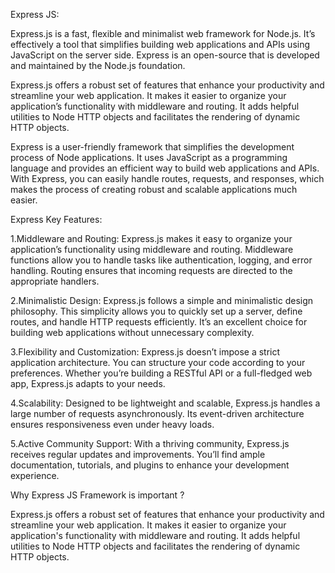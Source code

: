 <!-- Prepare a comprehensive document that explains Express.js and provides an overview of other frameworks. Additionally, elucidate the reasons why frameworks are necessary. Include information on REST APIs and their components and store it in client-server-architecture.md.
 -->


Express JS:

Express.js is a fast, flexible and minimalist web framework for Node.js. It’s effectively a tool that simplifies building web applications and APIs using JavaScript on the server side. Express is an open-source that is developed and maintained by the Node.js foundation.

Express.js offers a robust set of features that enhance your productivity and streamline your web application. It makes it easier to organize your application’s functionality with middleware and routing. It adds helpful utilities to Node HTTP objects and facilitates the rendering of dynamic HTTP objects.


Express is a user-friendly framework that simplifies the development process of Node applications. It uses JavaScript as a programming language and provides an efficient way to build web applications and APIs. With Express, you can easily handle routes, requests, and responses, which makes the process of creating robust and scalable applications much easier.


Express Key Features:

1.Middleware and Routing: Express.js makes it easy to organize your application’s functionality using middleware and routing. Middleware functions allow you to handle tasks like authentication, logging, and error handling. Routing ensures that incoming requests are directed to the appropriate handlers.

2.Minimalistic Design: Express.js follows a simple and minimalistic design philosophy. This simplicity allows you to quickly set up a server, define routes, and handle HTTP requests efficiently. It’s an excellent choice for building web applications without unnecessary complexity.

3.Flexibility and Customization: Express.js doesn’t impose a strict application architecture. You can structure your code according to your preferences. Whether you’re building a RESTful API or a full-fledged web app, Express.js adapts to your needs.

4.Scalability: Designed to be lightweight and scalable, Express.js handles a large number of requests asynchronously. Its event-driven architecture ensures responsiveness even under heavy loads.

5.Active Community Support: With a thriving community, Express.js receives regular updates and improvements. You’ll find ample documentation, tutorials, and plugins to enhance your development experience.


Why Express JS Framework is important ?

Express.js offers a robust set of features that enhance your productivity and streamline your web application. It makes it easier to organize your application's functionality with middleware and routing. It adds helpful utilities to Node HTTP objects and facilitates the rendering of dynamic HTTP objects.





